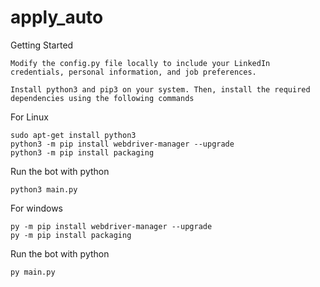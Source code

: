 # apply_auto


Getting Started

    Modify the config.py file locally to include your LinkedIn credentials, personal information, and job preferences.

    Install python3 and pip3 on your system. Then, install the required dependencies using the following commands

For Linux

    sudo apt-get install python3
    python3 -m pip install webdriver-manager --upgrade
    python3 -m pip install packaging

Run the bot with python

    python3 main.py

For windows

    py -m pip install webdriver-manager --upgrade
    py -m pip install packaging

Run the bot with python

    py main.py

